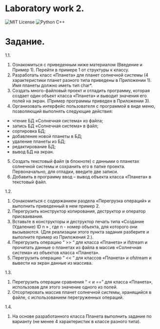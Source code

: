 # Laboratory work 2.
<img src="https://img.shields.io/github/license/mightyK1ngRichard/IU5?color=brightgreen" alt="MIT License"> <img src="https://img.shields.io/badge/language-C++-purple.svg" alt="Python C++">

# Задание.
1.1.
1.	Ознакомиться с приведенным ниже материалом (Введение и Пример 1). Перейти в примере 1 от структуры к классу.
2.	Разработать класс «Планета» для планет солнечной системы (4 характеристики планет разного типа приведены в Приложении 1). Имя планеты должно иметь тип char*.
3.	Создать много-файловый проект и отладить программу, которая создает один объект класса «Планета» и выводит значения его полей на экран. (Пример программы приведен в Приложении 3).
4.	 Организовать интерфейс пользователя с программой в виде меню, позволяющий выполнять следующие действия: 
- чтение БД  «Солнечная система» из файла;
- запись БД  «Солнечная система» в файл;
- сортировка БД;
- добавление новой планеты в БД;
- удаление планеты из БД;
- редактирование БД;
- вывод БД на экран.
5.	Создать текстовый файл (в блокноте) с данными о планетах солнечной системы и сохранить его в папке проекта. Первоначально, для отладки, введите две записи.
6.	Добавить в программу ввод – вывод объекта класса «Планета» в текстовый файл. 

1.2.
1. Ознакомиться с содержанием раздела «Перегрузка операций» и выполнить приведенный в нем пример 2.
2. Перегрузить конструктор копирования, деструктор и оператор присваивания.
3. Вставьте в конструкторы и деструктор печать типа «Создание (Удаление) ID n » , где  n - номер объекта, для которого они вызываются. (Для реализации этого пункта задания разберите и выполните пример из Приложения 2.). 
4. Перегрузить операцию “ >> “ для класса «Планета»  и ifstream и прочитать данные о планетах из файла в массив «Солнечная система» из объектов класса «Планета».
5. Перегрузить операцию “ << “ для классов «Планета»  и ofstream и вывести на экран данные из массива.

1.3.
1. Перегрузить операции сравнения “ <  и ==” для класса «Планета», использовав для этого значение одного из полей.
2. Отсортировать массив планет солнечной системы, хранящийся в файле, с использованием перегруженных операций.

1.4. 
1. На основе разработанного класса Планета выполнить задание по варианту (не менее 4 характеристик в классе разного типа).

